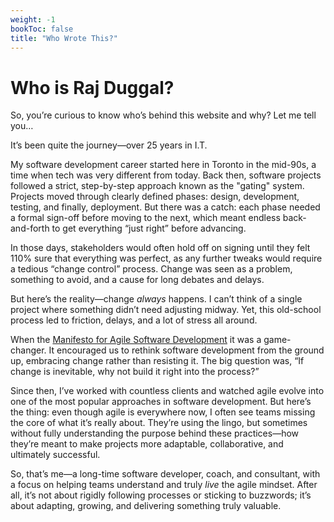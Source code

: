 ```yaml
---
weight: -1
bookToc: false
title: "Who Wrote This?"
---
```


# Who is Raj Duggal?




So, you’re curious to know who’s behind this website and why? Let me tell you…

It’s been quite the journey—over 25 years in I.T.

My software development career started here in Toronto in the mid-90s, a time when tech was very different from today. Back then, software projects followed a strict, step-by-step approach known as the "gating" system. Projects moved through clearly defined phases: design, development, testing, and finally, deployment. But there was a catch: each phase needed a formal sign-off before moving to the next, which meant endless back-and-forth to get everything “just right” before advancing.

In those days, stakeholders would often hold off on signing until they felt 110% sure that everything was perfect, as any further tweaks would require a tedious “change control” process. Change was seen as a problem, something to avoid, and a cause for long debates and delays.

But here’s the reality—change *always* happens. I can’t think of a single project where something didn’t need adjusting midway. Yet, this old-school process led to friction, delays, and a lot of stress all around.

When the [Manifesto for Agile Software Development](https://agilemanifesto.org/) it was a game-changer. It encouraged us to rethink software development from the ground up, embracing change rather than resisting it. The big question was, “If change is inevitable, why not build it right into the process?”

Since then, I’ve worked with countless clients and watched agile evolve into one of the most popular approaches in software development. But here’s the thing: even though agile is everywhere now, I often see teams missing the core of what it’s really about. They’re using the lingo, but sometimes without fully understanding the purpose behind these practices—how they’re meant to make projects more adaptable, collaborative, and ultimately successful.

So, that’s me—a long-time software developer, coach, and consultant, with a focus on helping teams understand and truly *live* the agile mindset. After all, it’s not about rigidly following processes or sticking to buzzwords; it’s about adapting, growing, and delivering something truly valuable.


